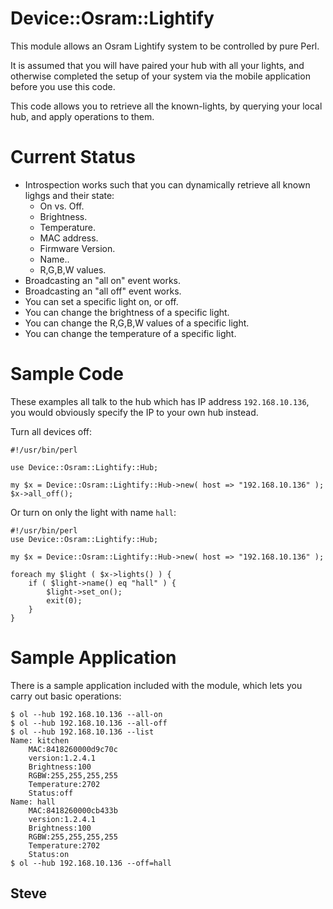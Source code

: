 Device::Osram::Lightify
=======================

This module allows an Osram Lightify system to be controlled by pure Perl.

It is assumed that you will have paired your hub with all your lights,
and otherwise completed the setup of your system via the mobile
application before you use this code.

This code allows you to retrieve all the known-lights, by querying
your local hub, and apply operations to them.


# Current Status

* Introspection works such that you can dynamically retrieve all known lighgs and their state:
     * On vs. Off.
     * Brightness.
     * Temperature.
     * MAC address.
     * Firmware Version.
     * Name..
     * R,G,B,W values.
* Broadcasting an "all on" event works.
* Broadcasting an "all off" event works.
* You can set a specific light on, or off.
* You can change the brightness of a specific light.
* You can change the R,G,B,W values of a specific light.
* You can change the temperature of a specific light.


# Sample Code

These examples all talk to the hub which has IP address `192.168.10.136`,
you would obviously specify the IP to your own hub instead.

Turn all devices off:

    #!/usr/bin/perl

    use Device::Osram::Lightify::Hub;

    my $x = Device::Osram::Lightify::Hub->new( host => "192.168.10.136" );
    $x->all_off();

Or turn on only the light with name `hall`:

    #!/usr/bin/perl
    use Device::Osram::Lightify::Hub;

    my $x = Device::Osram::Lightify::Hub->new( host => "192.168.10.136" );

    foreach my $light ( $x->lights() ) {
        if ( $light->name() eq "hall" ) {
            $light->set_on();
            exit(0);
        }
    }


# Sample Application

There is a sample application included with the module, which lets you
carry out basic operations:

    $ ol --hub 192.168.10.136 --all-on
    $ ol --hub 192.168.10.136 --all-off
    $ ol --hub 192.168.10.136 --list
    Name: kitchen
        MAC:8418260000d9c70c
        version:1.2.4.1
        Brightness:100
        RGBW:255,255,255,255
        Temperature:2702
        Status:off
    Name: hall
        MAC:8418260000cb433b
        version:1.2.4.1
        Brightness:100
        RGBW:255,255,255,255
        Temperature:2702
        Status:on
    $ ol --hub 192.168.10.136 --off=hall



Steve
--

